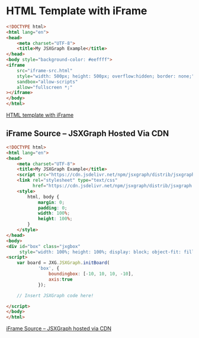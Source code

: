 # HTML Template with iFrame

```html
<!DOCTYPE html>
<html lang="en">
<head>
    <meta charset="UTF-8">
    <title>My JSXGraph Example</title>
</head>
<body style="background-color: #eeffff">
<iframe
    src="iframe-src.html"
    style="width: 500px; height: 500px; overflow:hidden; border: none;"
    sandbox="allow-scripts"
    allow="fullscreen *;"
></iframe>
</body>
</html>
```

[<i class="fa-solid fa-fw fa-lg fa-file-code me-1"></i>HTML template with iFrame](src/html-iframe.html)

## iFrame Source – JSXGraph Hosted Via CDN
````html
<!DOCTYPE html>
<html lang="en">
<head>
    <meta charset="UTF-8">
    <title>My JSXGraph Example</title>
    <script src="https://cdn.jsdelivr.net/npm/jsxgraph/distrib/jsxgraphcore.js"></script>
    <link rel="stylesheet" type="text/css"
          href="https://cdn.jsdelivr.net/npm/jsxgraph/distrib/jsxgraph.css">
    <style>
        html, body {
            margin: 0;
            padding: 0;
            width: 100%;
            height: 100%;
        }
    </style>
</head>
<body>
<div id="box" class="jxgbox" 
     style="width: 100%; height: 100%; display: block; object-fit: fill; box-sizing: border-box;"></div>
<script>
    var board = JXG.JSXGraph.initBoard(
            'box', {
                boundingbox: [-10, 10, 10, -10],
                axis:true
            });

    // Insert JSXGraph code here!

</script>
</body>
</html>
````

[<i class="fa-solid fa-fw fa-lg fa-file-code me-1"></i>iFrame Source – JSXGraph hosted via CDN](src/iframe-src.html)